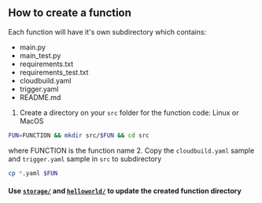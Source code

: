## How to create a function
Each function will have it's own subdirectory which contains:
- main.py
- main_test.py
- requirements.txt
- requirements_test.txt
- cloudbuild.yaml
- trigger.yaml
- README.md

1. Create a directory on your `src` folder for the function code:
Linux or MacOS
```bash
FUN=FUNCTION && mkdir src/$FUN && cd src
```
where FUNCTION is the function name
2. Copy the `cloudbuild.yaml` sample and `trigger.yaml` sample in `src` to subdirectory
```bash
cp *.yaml $FUN
```

#### Use [`storage/`](storage/) and [`helloworld/`](helloworld/) to update the created function directory